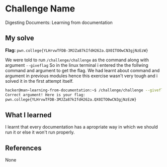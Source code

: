# Challenge Name
Digesting Documents: Learning from documentation

## My solve
**Flag:** `pwn.college{YLHrvwTFDB-3MJZa87kIfdH262a.QX0ITO0wCN3gjNzEzW}`

We were told to run `/challenge/challenge` as the command along with argument `--giveflag`
So in the linux terminal i entered the the follwing command and argument to get the flag.
We had learnt about command and argument in previous modules hence this exercise wasn't very tough and i solved it in the first attempt itself.
```bash
hacker@man~learning-from-documentation:~$ /challenge/challenge --giveflag
Correct argument! Here is your flag:
pwn.college{YLHrvwTFDB-3MJZa87kIfdH262a.QX0ITO0wCN3gjNzEzW}
```

## What I learned
I learnt that every documentation has a apropriate way in which we should run it or else it won't run properly.

## References 
None
